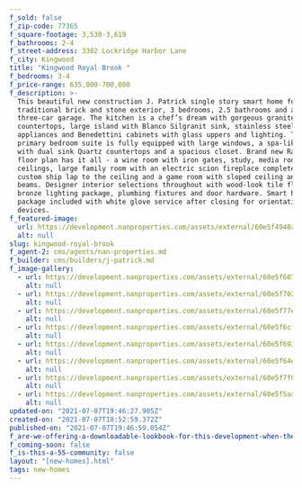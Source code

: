 ```yaml
---
f_sold: false
f_zip-code: 77365
f_square-footage: 3,530-3,619
f_bathrooms: 2-4
f_street-address: 3302 Lockridge Harbor Lane
f_city: Kingwood
title: "Kingwood Royal Brook "
f_bedrooms: 3-4
f_price-range: 635,000-700,000
f_description: >-
  This beautiful new construction J. Patrick single story smart home features a
  traditional brick and stone exterior, 3 bedrooms, 2.5 bathrooms and a
  three-car garage. The kitchen is a chef’s dream with gorgeous granite
  countertops, large island with Blanco Silgranit sink, stainless steel
  appliances and Benedettini cabinets with glass uppers and lighting. The
  primary bedroom suite is fully equipped with large windows, a spa-like bath
  with dual sink Quartz countertops and a spacious closet. Brand new Raleigh
  floor plan has it all - a wine room with iron gates, study, media room, high
  ceilings, large family room with an electric scion fireplace complete with
  custom ship lap to the ceiling and a game room with sloped ceiling and wood
  beams. Designer interior selections throughout with wood-look tile floors,
  bronze lighting package, plumbing fixtures and door hardware. Smart home
  package included with white glove service after closing for orientation of
  devices.
f_featured-image:
  url: https://development.nanproperties.com/assets/external/60e5f4948a3ea25f494ae6ac_dsc03004a201.jpg
  alt: null
slug: kingwood-royal-brook
f_agent-2: cms/agents/nan-properties.md
f_builder: cms/builders/j-patrick.md
f_image-gallery:
  - url: https://development.nanproperties.com/assets/external/60e5f6078a3ea2e7f74c519b_dsc03016201.jpg
    alt: null
  - url: https://development.nanproperties.com/assets/external/60e5f7022639df83c391c674_dsc03051201.jpg
    alt: null
  - url: https://development.nanproperties.com/assets/external/60e5f77e9df4a22700210b3d_dsc03041202.jpg
    alt: null
  - url: https://development.nanproperties.com/assets/external/60e5f6cf9becb4ff7519f658_dsc03067201.jpg
    alt: null
  - url: https://development.nanproperties.com/assets/external/60e5f693b5a64f207ea8f3fa_dsc03082201.jpg
    alt: null
  - url: https://development.nanproperties.com/assets/external/60e5f64e605b84b297481292_dsc03142201.jpg
    alt: null
  - url: https://development.nanproperties.com/assets/external/60e5f7f0853df8a97f234dc7_dsc03147201.jpg
    alt: null
  - url: https://development.nanproperties.com/assets/external/60e5f5aa5e043b41dc347150_dsc03195a201.jpg
    alt: null
updated-on: "2021-07-07T19:46:27.905Z"
created-on: "2021-07-07T18:52:59.372Z"
published-on: "2021-07-07T19:46:59.054Z"
f_are-we-offering-a-downloadable-lookbook-for-this-development-when-they-submit-their-contact-info: false
f_coming-soon: false
f_is-this-a-55-community: false
layout: "[new-homes].html"
tags: new-homes
---
```


